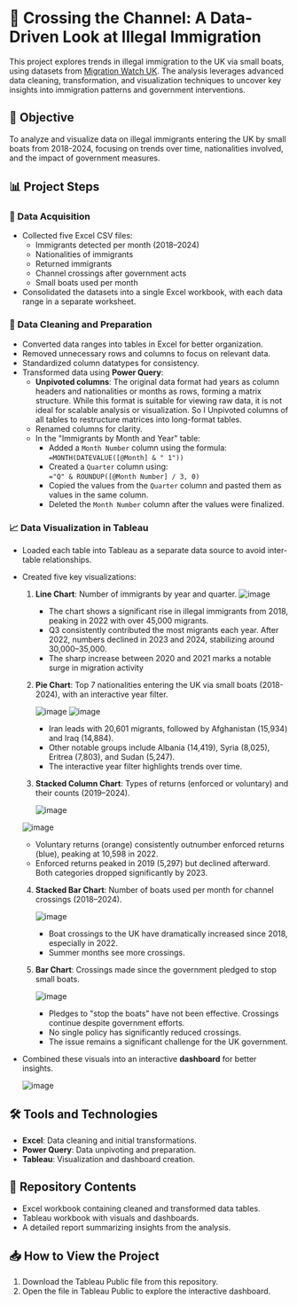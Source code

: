 # 🛶 Crossing the Channel: A Data-Driven Look at Illegal Immigration 
This project explores trends in illegal immigration to the UK via small boats, using datasets from [Migration Watch UK](https://www.migrationwatchuk.org/channel-crossings-tracker). The analysis leverages advanced data cleaning, transformation, and visualization techniques to uncover key insights into immigration patterns and government interventions.

## 🎯 Objective
To analyze and visualize data on illegal immigrants entering the UK by small boats from 2018-2024, focusing on trends over time, nationalities involved, and the impact of government measures.

## 📊 Project Steps

### 📂 Data Acquisition
- Collected five Excel CSV files:
  - Immigrants detected per month (2018–2024)
  - Nationalities of immigrants
  - Returned immigrants
  - Channel crossings after government acts
  - Small boats used per month
- Consolidated the datasets into a single Excel workbook, with each data range in a separate worksheet.

### 🧹 Data Cleaning and Preparation
- Converted data ranges into tables in Excel for better organization.
- Removed unnecessary rows and columns to focus on relevant data.
- Standardized column datatypes for consistency.
- Transformed data using **Power Query**:
  - **Unpivoted columns**: The original data format had years as column headers and nationalities or months as rows, forming a matrix structure. While this format is suitable for viewing raw data, it is not ideal for scalable analysis or visualization. So I Unpivoted columns of all tables to restructure matrices into long-format tables.
  -  Renamed columns for clarity.
  - In the "Immigrants by Month and Year" table:
    - Added a `Month Number` column using the formula:  
      `=MONTH(DATEVALUE([@Month] & " 1"))`
    - Created a `Quarter` column using:  
      `="Q" & ROUNDUP([@Month Number] / 3, 0)`
    - Copied the values from the `Quarter` column and pasted them as values in the same column.
    - Deleted the `Month Number` column after the values were finalized.

### 📈 Data Visualization in Tableau
- Loaded each table into Tableau as a separate data source to avoid inter-table relationships.
- Created five key visualizations:
  1. **Line Chart**: Number of immigrants by year and quarter.
     ![image](https://github.com/user-attachments/assets/c1d94459-dd91-4a56-b9d6-5866cfee2a2c)

     
      - The chart shows a significant rise in illegal immigrants from 2018, peaking in 2022 with over 45,000 migrants.
      - Q3 consistently contributed the most migrants each year. After 2022, numbers declined in 2023 and 2024, stabilizing around 30,000–35,000.
      - The sharp increase between 2020 and 2021 marks a notable surge in migration activity
     
  2. **Pie Chart**: Top 7 nationalities entering the UK via small boats (2018-2024), with an interactive year filter.
 
     ![image](https://github.com/user-attachments/assets/13e3cdac-a504-4408-9bb3-540af28d0880)
     ![image](https://github.com/user-attachments/assets/3c3dc521-cd5c-459c-a07e-f2e8d9cde31b) 
      

       - Iran leads with 20,601 migrants, followed by Afghanistan (15,934) and Iraq (14,884).
       -  Other notable groups include Albania (14,419), Syria (8,025), Eritrea (7,803), and Sudan (5,247).
       -  The interactive year filter highlights trends over time. 

  3. **Stacked Column Chart**: Types of returns (enforced or voluntary) and their counts (2019–2024).
     
     ![image](https://github.com/user-attachments/assets/3824f62f-e609-4693-94c1-6ef78cbece3b)

    ![image](https://github.com/user-attachments/assets/48baef8b-900b-4480-ac44-09720a73b8cb)

     - Voluntary returns (orange) consistently outnumber enforced returns (blue), peaking at 10,598 in 2022.
     -  Enforced returns peaked in 2019 (5,297) but declined afterward. Both categories dropped significantly by 2023.

  4. **Stacked Bar Chart**: Number of boats used per month for channel crossings (2018–2024).

     ![image](https://github.com/user-attachments/assets/60d5d26d-0e53-4d24-b603-2e49dae096a0)

     - Boat crossings to the UK have dramatically increased since 2018, especially in 2022.
     - Summer months see more crossings.

  5. **Bar Chart**: Crossings made since the government pledged to stop small boats.

     ![image](https://github.com/user-attachments/assets/9a961e41-a4c4-4891-909b-4c562e6c7227)

     - Pledges to "stop the boats" have not been effective. Crossings continue despite government efforts.
     - No single policy has significantly reduced crossings.
     - The issue remains a significant challenge for the UK government.

- Combined these visuals into an interactive **dashboard** for better insights.
  

  ![image](https://github.com/user-attachments/assets/47b83003-f4a6-4eef-84b0-6934907617cc)
  

## 🛠️ Tools and Technologies
- **Excel**: Data cleaning and initial transformations.
- **Power Query**: Data unpivoting and preparation.
- **Tableau**: Visualization and dashboard creation.

## 📁 Repository Contents
- Excel workbook containing cleaned and transformed data tables.
- Tableau workbook with visuals and dashboards.
- A detailed report summarizing insights from the analysis.

## 📥 How to View the Project
1. Download the Tableau Public file from this repository.
2. Open the file in Tableau Public to explore the interactive dashboard.

